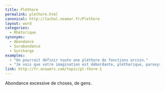 ```yaml
---
title: Pléthore
permalink: plethore.html
canonical: http://lachal.neamar.fr/Plethore
layout: word
categories:
  - Rhétorique
synonyms:
  - Abondance
  - Surabondance
  - Surcharge
examples:
  - "On pourrait définir toute une pléthore de fonctions arcsin."
  - "Je vois que votre imagination est débordante, pléthorique, paroxystique, etc. et non moins inventive !"
link: http://fr.answers.com/topic/pl-thore-1
---
```


Abondance excessive de choses, de gens.

